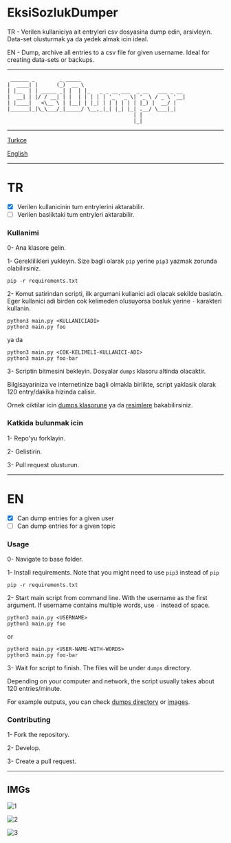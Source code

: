 # EksiSozlukDumper

TR - Verilen kullaniciya ait entryleri csv dosyasina dump edin, arsivleyin. Data-set olusturmak ya da yedek almak icin ideal.

EN - Dump, archive all entries to a csv file for given username. Ideal for creating data-sets or backups.

---

     ______ _        _ _____                                  
    |  ____| |      (_)  __ \                                 
    | |__  | | _____ _| |  | |_   _ _ __ ___  _ __   ___ _ __ 
    |  __| | |/ / __| | |  | | | | | '_ ` _ \| '_ \ / _ \ '__|
    | |____|   <\__ \ | |__| | |_| | | | | | | |_) |  __/ |   
    |______|_|\_\___/_|_____/ \__,_|_| |_| |_| .__/ \___|_|   
                                             | |              
                                             |_|              

---

[Turkce](https://github.com/otuva/EksiSozlukDumper#tr)

[English](https://github.com/otuva/EksiSozlukDumper#en)

---

# TR

- [x] Verilen kullanicinin tum entrylerini aktarabilir.
- [ ] Verilen basliktaki tum entryleri aktarabilir.

### Kullanimi

0- Ana klasore gelin.

1- Gereklilikleri yukleyin. Size bagli olarak `pip` yerine `pip3` yazmak zorunda olabilirsiniz.

    pip -r requirements.txt

2- Komut satirindan scripti, ilk argumani kullanici adi olacak sekilde baslatin. Eger kullanici adi birden cok kelimeden olusuyorsa bosluk yerine `-` karakteri kullanin.

    python3 main.py <KULLANICIADI>
    python3 main.py foo
ya da

    python3 main.py <COK-KELIMELI-KULLANICI-ADI> 
    python3 main.py foo-bar

3- Scriptin bitmesini bekleyin. Dosyalar `dumps` klasoru altinda olacaktir.


Bilgisayariniza ve internetinize bagli olmakla birlikte, script yaklasik olarak 120 entry/dakika hizinda calisir.

Ornek ciktilar icin [dumps klasorune](https://github.com/otuva/EksiSozlukDumper/tree/main/dumps) ya da [resimlere](https://github.com/otuva/EksiSozlukDumper#imgs) bakabilirsiniz.

### Katkida bulunmak icin

1- Repo'yu forklayin.

2- Gelistirin.

3- Pull request olusturun.

---

# EN

- [x] Can dump entries for a given user
- [ ] Can dump entries for a given topic

### Usage

0- Navigate to base folder.

1- Install requirements. Note that you might need to use `pip3` instead of `pip`

    pip -r requirements.txt

2- Start main script from command line. With the username as the first argument. If username contains multiple words, use `-` instead of space.

    python3 main.py <USERNAME>
    python3 main.py foo
or

    python3 main.py <USER-NAME-WITH-WORDS> 
    python3 main.py foo-bar

3- Wait for script to finish. The files will be under `dumps` directory.


Depending on your computer and network, the script usually takes about 120 entries/minute.

For example outputs, you can check [dumps directory](https://github.com/otuva/EksiSozlukDumper/tree/main/dumps) or [images](https://github.com/otuva/EksiSozlukDumper#imgs).


### Contributing

1- Fork the repository.

2- Develop.

3- Create a pull request.

---


## IMGs

![1](https://github.com/otuva/EksiSozlukDumper/blob/main/img/1.png)

![2](https://github.com/otuva/EksiSozlukDumper/blob/main/img/2.png)

![3](https://github.com/otuva/EksiSozlukDumper/blob/main/img/3.png)